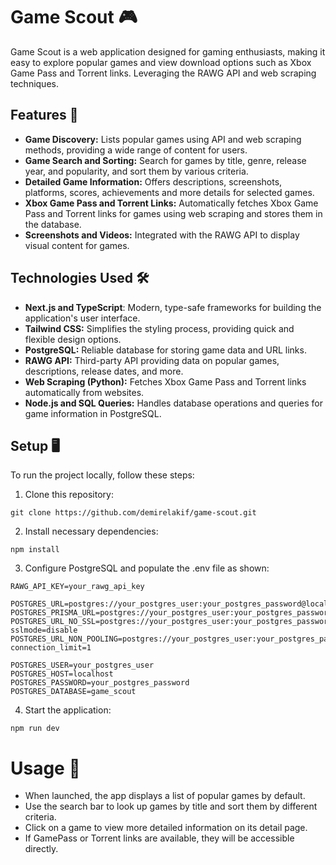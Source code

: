 # Game Scout 🎮
Game Scout is a web application designed for gaming enthusiasts, making it easy to explore popular games and view download options such as Xbox Game Pass and Torrent links. Leveraging the RAWG API and web scraping techniques.

## Features 🚀
* **Game Discovery:** Lists popular games using API and web scraping methods, providing a wide range of content for users.
* **Game Search and Sorting:** Search for games by title, genre, release year, and popularity, and sort them by various criteria.
* **Detailed Game Information:** Offers descriptions, screenshots, platforms, scores, achievements and more details for selected games.
* **Xbox Game Pass and Torrent Links:** Automatically fetches Xbox Game Pass and Torrent links for games using web scraping and stores them in the database.
* **Screenshots and Videos:** Integrated with the RAWG API to display visual content for games.

## Technologies Used 🛠
* **Next.js and TypeScript**: Modern, type-safe frameworks for building the application's user interface.
* **Tailwind CSS:** Simplifies the styling process, providing quick and flexible design options.
* **PostgreSQL:** Reliable database for storing game data and URL links.
* **RAWG API:** Third-party API providing data on popular games, descriptions, release dates, and more.
* **Web Scraping (Python):** Fetches Xbox Game Pass and Torrent links automatically from websites.
* **Node.js and SQL Queries:** Handles database operations and queries for game information in PostgreSQL.

##  Setup 🖥️
To run the project locally, follow these steps:
1. Clone this repository:
```text
git clone https://github.com/demirelakif/game-scout.git
```
2. Install necessary dependencies:
```text
npm install
```
3. Configure PostgreSQL and populate the .env file as shown:
```text
RAWG_API_KEY=your_rawg_api_key

POSTGRES_URL=postgres://your_postgres_user:your_postgres_password@localhost:5432/game_scout
POSTGRES_PRISMA_URL=postgres://your_postgres_user:your_postgres_password@localhost:5432/game_scout
POSTGRES_URL_NO_SSL=postgres://your_postgres_user:your_postgres_password@localhost:5432/game_scout?sslmode=disable
POSTGRES_URL_NON_POOLING=postgres://your_postgres_user:your_postgres_password@localhost:5432/game_scout?connection_limit=1

POSTGRES_USER=your_postgres_user
POSTGRES_HOST=localhost
POSTGRES_PASSWORD=your_postgres_password
POSTGRES_DATABASE=game_scout

```
4. Start the application:
```text
npm run dev
```

# Usage 📖
* When launched, the app displays a list of popular games by default.
* Use the search bar to look up games by title and sort them by different criteria.
* Click on a game to view more detailed information on its detail page.
* If GamePass or Torrent links are available, they will be accessible directly.




